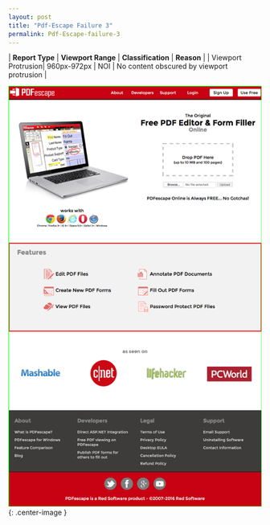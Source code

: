 ```yaml
---
layout: post
title: "Pdf-Escape Failure 3"
permalink: Pdf-Escape-failure-3
---
```

| **Report Type** | **Viewport Range** | **Classification** | **Reason** |
| Viewport Protrusion| 960px-972px | NOI | No content obscured by viewport protrusion | 

![Screenshot of the fault](../assets/images/Pdf-Escape/fault3/viewportOverflowWidth966.png){: .center-image }